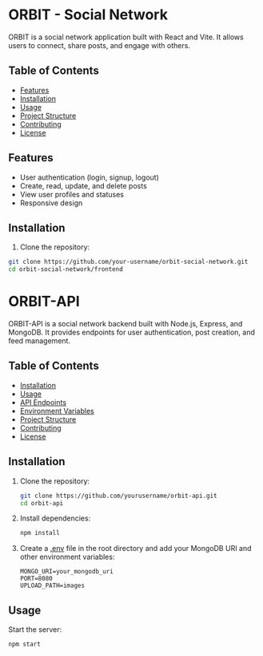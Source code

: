 # ORBIT - Social Network

ORBIT is a social network application built with React and Vite. It allows users to connect, share posts, and engage with others.

## Table of Contents

- [Features](#features)
- [Installation](#installation)
- [Usage](#usage)
- [Project Structure](#project-structure)
- [Contributing](#contributing)
- [License](#license)

## Features

- User authentication (login, signup, logout)
- Create, read, update, and delete posts
- View user profiles and statuses
- Responsive design

## Installation

1. Clone the repository:

```sh
git clone https://github.com/your-username/orbit-social-network.git
cd orbit-social-network/frontend
```

# ORBIT-API

ORBIT-API is a social network backend built with Node.js, Express, and MongoDB. It provides endpoints for user authentication, post creation, and feed management.

## Table of Contents

- [Installation](#installation)
- [Usage](#usage)
- [API Endpoints](#api-endpoints)
- [Environment Variables](#environment-variables)
- [Project Structure](#project-structure)
- [Contributing](#contributing)
- [License](#license)

## Installation

1. Clone the repository:
    ```sh
    git clone https://github.com/yourusername/orbit-api.git
    cd orbit-api
    ```

2. Install dependencies:
    ```sh
    npm install
    ```

3. Create a [.env](http://_vscodecontentref_/0) file in the root directory and add your MongoDB URI and other environment variables:
    ```env
    MONGO_URI=your_mongodb_uri
    PORT=8080
    UPLOAD_PATH=images
    ```

## Usage

Start the server:
```sh
npm start
